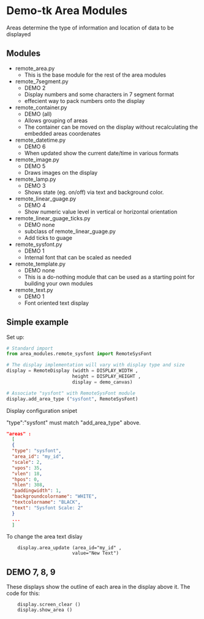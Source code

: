 # Demo-tk Area Modules

Areas determine the type of information and location of data to be displayed

## Modules
- remote_area.py
  - This is the base module for the rest of the area modules
- remote_7segment.py
  - DEMO 2
  - Display numbers and some characters in 7 segment format
  - effecient way to pack numbers onto the display
- remote_container.py
  - DEMO (all)
  - Allows grouping of areas
  - The container can be moved on the display without recalculating the embedded areas coordenates
- remote_datetime.py
  - DEMO 6
  - When updated show the current date/time in various formats
- remote_image.py
  - DEMO 5
  - Draws images on the display
- remote_lamp.py
  - DEMO 3
  - Shows state (eg. on/off) via text and background color.
- remote_linear_guage.py
  - DEMO 4
  - Show numeric value level in vertical or horizontal orientation
- remote_linear_guage_ticks.py
  - DEMO none
  - subclass of remote_linear_guage.py
  - Add ticks to guage
- remote_sysfont.py
  - DEMO 1
  - Internal font that can be scaled as needed
- remote_template.py
  - DEMO none
  - This is a do-nothing module that can be used as a starting point for building your own modules
- remote_text.py
  - DEMO 1
  - Font oriented text display

## Simple example

Set up:
```python
# Standard import
from area_modules.remote_sysfont import RemoteSysFont

# The display implementation will vary with display type and size
display = RemoteDisplay (width = DISPLAY_WIDTH ,
                        height = DISPLAY_HEIGHT ,
                        display = demo_canvas)

# Associate "sysfont" with RemoteSysFont module
display.add_area_type ("sysfont", RemoteSysFont)
```

Display configuration snipet

"type":"sysfont" must match "add_area_type" above.
```json
"areas" :
  [
  {
  "type": "sysfont",
  "area_id": "my_id",
  "scale": 2,
  "vpos": 35,
  "vlen": 18,
  "hpos": 0,
  "hlen": 308,
  "paddingwidth": 1,
  "backgroundcolorname": "WHITE",
  "textcolorname": "BLACK",
  "text": "Sysfont Scale: 2"
  }
  ...
  ]
```

To change the area text dislay

```
    display.area_update (area_id="my_id" ,
                        value="New Text")
```

## DEMO 7, 8, 9

These displays show the outline of each area in the display above it. The code for this:

```
    display.screen_clear ()
    display.show_area ()

```